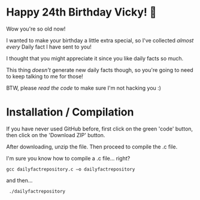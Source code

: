 # Happy 24th Birthday Vicky! 🎂
Wow you're so old now! 

I wanted to make your birthday a little extra special, so I've collected _almost every_ Daily fact I have sent to you!

I thought that you might appreciate it since you like daily facts so much.

This thing _doesn't_ generate new daily facts though, so you're going to need to keep talking to me for those!

BTW, please *read the code* to make sure I'm not hacking you :)

# Installation / Compilation
If you have never used GitHub before, first click on the green 'code' button, then click on the 'Download ZIP' button.

After downloading, unzip the file. Then proceed to compile the .c file.

I'm sure you know how to compile a .c file... right?
```
gcc dailyfactrepository.c –o dailyfactrepository
```
and then...

```
 ./dailyfactrepository
```